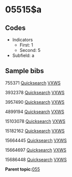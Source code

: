 # 05515$a

## Codes

-   Indicators
    -   First: 1
    -   Second: 5
-   Subfield: a

## Sample bibs

755371 [Quicksearch](https://search.library.yale.edu/catalog/755371) [VXWS](http://prodorbis.library.yale.edu:7014/vxws/GetHoldingsService?bibId=755371)

3932378 [Quicksearch](https://search.library.yale.edu/catalog/3932378) [VXWS](http://prodorbis.library.yale.edu:7014/vxws/GetHoldingsService?bibId=3932378)

3957490 [Quicksearch](https://search.library.yale.edu/catalog/3957490) [VXWS](http://prodorbis.library.yale.edu:7014/vxws/GetHoldingsService?bibId=3957490)

4899194 [Quicksearch](https://search.library.yale.edu/catalog/4899194) [VXWS](http://prodorbis.library.yale.edu:7014/vxws/GetHoldingsService?bibId=4899194)

15103078 [Quicksearch](https://search.library.yale.edu/catalog/15103078) [VXWS](http://prodorbis.library.yale.edu:7014/vxws/GetHoldingsService?bibId=15103078)

15182162 [Quicksearch](https://search.library.yale.edu/catalog/15182162) [VXWS](http://prodorbis.library.yale.edu:7014/vxws/GetHoldingsService?bibId=15182162)

15664445 [Quicksearch](https://search.library.yale.edu/catalog/15664445) [VXWS](http://prodorbis.library.yale.edu:7014/vxws/GetHoldingsService?bibId=15664445)

15664697 [Quicksearch](https://search.library.yale.edu/catalog/15664697) [VXWS](http://prodorbis.library.yale.edu:7014/vxws/GetHoldingsService?bibId=15664697)

15686448 [Quicksearch](https://search.library.yale.edu/catalog/15686448) [VXWS](http://prodorbis.library.yale.edu:7014/vxws/GetHoldingsService?bibId=15686448)

**Parent topic:**[055](../../tags/055/055.md)

